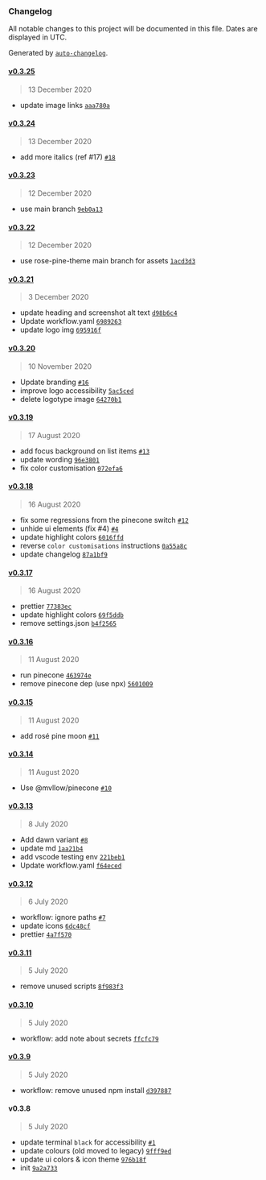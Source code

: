 ### Changelog

All notable changes to this project will be documented in this file. Dates are displayed in UTC.

Generated by [`auto-changelog`](https://github.com/CookPete/auto-changelog).

#### [v0.3.25](https://github.com/rose-pine/vscode/compare/v0.3.24...v0.3.25)

> 13 December 2020

- update image links [`aaa780a`](https://github.com/rose-pine/vscode/commit/aaa780a99b58fe82634878d1306027713c6d4f2e)

#### [v0.3.24](https://github.com/rose-pine/vscode/compare/v0.3.23...v0.3.24)

> 13 December 2020

- add more italics (ref #17) [`#18`](https://github.com/rose-pine/vscode/pull/18)

#### [v0.3.23](https://github.com/rose-pine/vscode/compare/v0.3.22...v0.3.23)

> 12 December 2020

- use main branch [`9eb0a13`](https://github.com/rose-pine/vscode/commit/9eb0a136f8468934d9316a8edc4f70fff10d17f5)

#### [v0.3.22](https://github.com/rose-pine/vscode/compare/v0.3.21...v0.3.22)

> 12 December 2020

- use rose-pine-theme main branch for assets [`1acd3d3`](https://github.com/rose-pine/vscode/commit/1acd3d382bc796e8d41c4c35baa265a73a2233e9)

#### [v0.3.21](https://github.com/rose-pine/vscode/compare/v0.3.20...v0.3.21)

> 3 December 2020

- update heading and screenshot alt text [`d98b6c4`](https://github.com/rose-pine/vscode/commit/d98b6c482373d49c92a5fb55b34d3ae657475b50)
- Update workflow.yaml [`6989263`](https://github.com/rose-pine/vscode/commit/6989263a41a29a65d630c05d7ea4d6d568d26bb0)
- update logo img [`695916f`](https://github.com/rose-pine/vscode/commit/695916fc6008c40846cbaae81685c334e65eb25e)

#### [v0.3.20](https://github.com/rose-pine/vscode/compare/v0.3.19...v0.3.20)

> 10 November 2020

- Update branding [`#16`](https://github.com/rose-pine/vscode/pull/16)
- improve logo accessibility [`5ac5ced`](https://github.com/rose-pine/vscode/commit/5ac5ced7710312b2aafdb430c6ae5aed688b490d)
- delete logotype image [`64270b1`](https://github.com/rose-pine/vscode/commit/64270b16a940bef334b0b3568fbfef2dba0c682f)

#### [v0.3.19](https://github.com/rose-pine/vscode/compare/v0.3.18...v0.3.19)

> 17 August 2020

- add focus background on list items [`#13`](https://github.com/rose-pine/vscode/pull/13)
- update wording [`96e3801`](https://github.com/rose-pine/vscode/commit/96e38017cb0e2e4de9e9e4ee6a7c96e99f84fea9)
- fix color customisation [`072efa6`](https://github.com/rose-pine/vscode/commit/072efa626a2fcf0201b05dbac59d055d89d86db4)

#### [v0.3.18](https://github.com/rose-pine/vscode/compare/v0.3.17...v0.3.18)

> 16 August 2020

- fix some regressions from the pinecone switch [`#12`](https://github.com/rose-pine/vscode/pull/12)
- unhide ui elements (fix #4) [`#4`](https://github.com/rose-pine/vscode/issues/4)
- update highlight colors [`6016ffd`](https://github.com/rose-pine/vscode/commit/6016ffdca5163a359eab13f2cd05a04a5975a946)
- reverse `color customisations` instructions [`0a55a8c`](https://github.com/rose-pine/vscode/commit/0a55a8c4b3e9e75535ea8d460ddc4c3bfc9a0645)
- update changelog [`87a1bf9`](https://github.com/rose-pine/vscode/commit/87a1bf999a6991d46ac383896515463602e5116e)

#### [v0.3.17](https://github.com/rose-pine/vscode/compare/v0.3.16...v0.3.17)

> 16 August 2020

- prettier [`77383ec`](https://github.com/rose-pine/vscode/commit/77383ec1a343d6db885c66915e883f8e6f360afb)
- update highlight colors [`69f5ddb`](https://github.com/rose-pine/vscode/commit/69f5ddb09a8e6dc2715824c1c9cc6fc56f10a841)
- remove settings.json [`b4f2565`](https://github.com/rose-pine/vscode/commit/b4f2565dabeaa36ea7ceb25fc531f1b830872fbb)

#### [v0.3.16](https://github.com/rose-pine/vscode/compare/v0.3.15...v0.3.16)

> 11 August 2020

- run pinecone [`463974e`](https://github.com/rose-pine/vscode/commit/463974eceffce6a29445833f47716d6799ae603a)
- remove pinecone dep (use npx) [`5601009`](https://github.com/rose-pine/vscode/commit/56010099c2acab22f4e5ea6b23c47e3500adf0e9)

#### [v0.3.15](https://github.com/rose-pine/vscode/compare/v0.3.14...v0.3.15)

> 11 August 2020

- add rosé pine moon [`#11`](https://github.com/rose-pine/vscode/pull/11)

#### [v0.3.14](https://github.com/rose-pine/vscode/compare/v0.3.13...v0.3.14)

> 11 August 2020

- Use @mvllow/pinecone [`#10`](https://github.com/rose-pine/vscode/pull/10)

#### [v0.3.13](https://github.com/rose-pine/vscode/compare/v0.3.12...v0.3.13)

> 8 July 2020

- Add dawn variant [`#8`](https://github.com/rose-pine/vscode/pull/8)
- update md [`1aa21b4`](https://github.com/rose-pine/vscode/commit/1aa21b4e64c020a8f2d34f8175608dc7e4d8d617)
- add vscode testing env [`221beb1`](https://github.com/rose-pine/vscode/commit/221beb1c39ed28cece05fbd89896c3b0427db96a)
- Update workflow.yaml [`f64eced`](https://github.com/rose-pine/vscode/commit/f64eced1e3c5a98beec260efb745a95a157f54e6)

#### [v0.3.12](https://github.com/rose-pine/vscode/compare/v0.3.11...v0.3.12)

> 6 July 2020

- workflow: ignore paths [`#7`](https://github.com/rose-pine/vscode/pull/7)
- update icons [`6dc48cf`](https://github.com/rose-pine/vscode/commit/6dc48cfbf7df0287c7fecb58a6f5eb81374339e1)
- prettier [`4a7f570`](https://github.com/rose-pine/vscode/commit/4a7f5704ea01163ebd7531865666ac2fa1145c45)

#### [v0.3.11](https://github.com/rose-pine/vscode/compare/v0.3.10...v0.3.11)

> 5 July 2020

- remove unused scripts [`8f983f3`](https://github.com/rose-pine/vscode/commit/8f983f3892f21b5c4623e40c3c841ef437c4b31d)

#### [v0.3.10](https://github.com/rose-pine/vscode/compare/v0.3.9...v0.3.10)

> 5 July 2020

- workflow: add note about secrets [`ffcfc79`](https://github.com/rose-pine/vscode/commit/ffcfc793e5092361adb74f8f4053be603c8bdb7e)

#### [v0.3.9](https://github.com/rose-pine/vscode/compare/v0.3.8...v0.3.9)

> 5 July 2020

- workflow: remove unused npm install [`d397887`](https://github.com/rose-pine/vscode/commit/d397887deccdff9cb547bd0908f957d85ac1cfe4)

#### v0.3.8

> 5 July 2020

- update terminal `black` for accessibility [`#1`](https://github.com/rose-pine/vscode/pull/1)
- update colours (old moved to legacy) [`9fff9ed`](https://github.com/rose-pine/vscode/commit/9fff9ed13c72ac40ef2091f3e543eb8a90cf3006)
- update ui colors & icon theme [`976b18f`](https://github.com/rose-pine/vscode/commit/976b18f7bd86f25e986081273f420d278e1fed45)
- init [`9a2a733`](https://github.com/rose-pine/vscode/commit/9a2a7333dd0209c8cee2474a3bcd9912927aa686)

